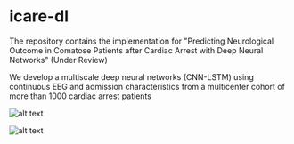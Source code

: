 # icare-dl
The repository contains the implementation for "Predicting Neurological Outcome in Comatose Patients after Cardiac Arrest with Deep Neural Networks" (Under Review)

We develop a multiscale deep neural networks (CNN-LSTM) using continuous EEG and admission characteristics from a multicenter cohort of more than 1000 cardiac arrest patients

![alt text](https://github.com/mghcdac/icare-dl/blob/main/figures/fig1.png?raw=true "The proposed model architecture")


![alt text](https://github.com/mghcdac/icare-dl/blob/main/figures/fig3.png?raw=true)
